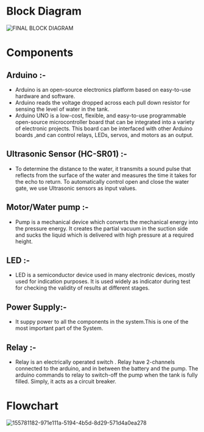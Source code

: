 # Block Diagram
![FINAL BLOCK DIAGRAM](https://user-images.githubusercontent.com/98874290/155833921-381ffa6d-edca-4190-a41b-7a66b7e2fa4a.png)

# Components

## Arduino :-
* Arduino is an open-source electronics platform based on easy-to-use hardware and software.
* Arduino reads the voltage dropped across each pull down resistor for sensing the level of water in the tank.
* Arduino UNO is a low-cost, flexible, and easy-to-use programmable open-source microcontroller board that can be integrated into a variety of electronic projects. This board can be interfaced with other Arduino boards ,and can control relays, LEDs, servos, and motors as an output.
## Ultrasonic Sensor (HC-SR01) :-
* To determine the distance to the water, it transmits a sound pulse that reflects from the surface of the water and measures the time it takes for the echo to return. To automatically control open and close the water gate, we use Ultrasonic sensors as input values.
## Motor/Water pump :-
* Pump is a mechanical device which converts the mechanical energy into the pressure energy. It creates the partial vacuum in the suction side and sucks the liquid which is delivered with high pressure at a required height.
## LED :-
* LED is a semiconductor device used in many electronic devices, mostly used for indication purposes. It is used widely as indicator during test for checking the validity of results at different stages.
## Power Supply:-
*  It suppy power to all the components in the system.This is one of the most important part of the System.
## Relay :-
* Relay is an electrically operated switch . Relay have 2-channels connected to the arduino, and in between the battery and the pump. The arduino commands to relay to switch-off the pump when the tank is fully filled. Simply, it acts as a circuit breaker.

# Flowchart
![155781182-971e111a-5194-4b5d-8d29-571d4a0ea278](https://user-images.githubusercontent.com/98874290/155829020-56fb6a18-0aa7-4ca1-bb5b-1f5fcb246d14.png)


